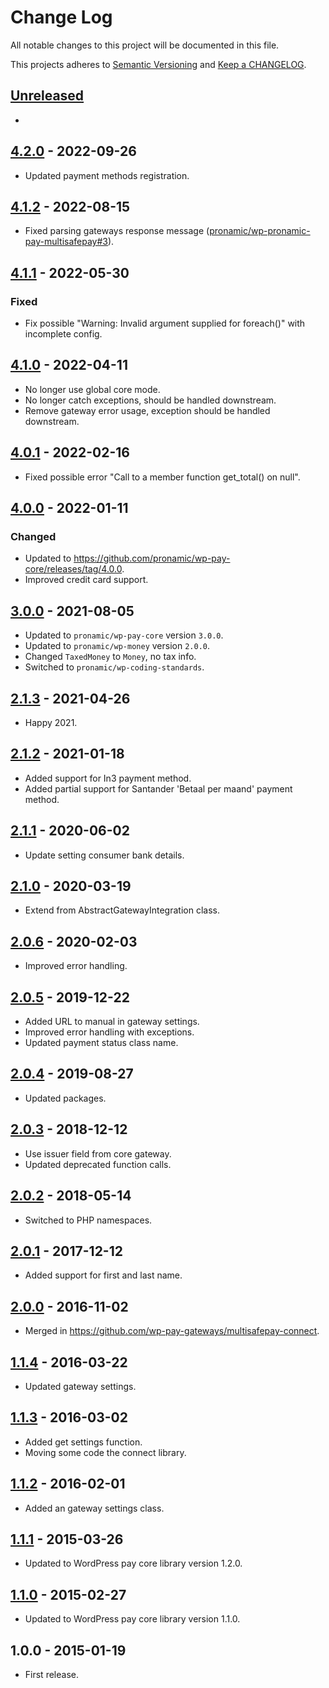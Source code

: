 # Change Log

All notable changes to this project will be documented in this file.

This projects adheres to [Semantic Versioning](http://semver.org/) and [Keep a CHANGELOG](http://keepachangelog.com/).

## [Unreleased][unreleased]
-

## [4.2.0] - 2022-09-26
- Updated payment methods registration.

## [4.1.2] - 2022-08-15
- Fixed parsing gateways response message ([pronamic/wp-pronamic-pay-multisafepay#3](https://github.com/pronamic/wp-pronamic-pay-multisafepay/issues/3)).

## [4.1.1] - 2022-05-30
### Fixed
- Fix possible "Warning: Invalid argument supplied for foreach()" with incomplete config.

## [4.1.0] - 2022-04-11
- No longer use global core mode.
- No longer catch exceptions, should be handled downstream.
- Remove gateway error usage, exception should be handled downstream.

## [4.0.1] - 2022-02-16
- Fixed possible error "Call to a member function get_total() on null".

## [4.0.0] - 2022-01-11
### Changed
- Updated to https://github.com/pronamic/wp-pay-core/releases/tag/4.0.0.
- Improved credit card support.

## [3.0.0] - 2021-08-05
- Updated to `pronamic/wp-pay-core`  version `3.0.0`.
- Updated to `pronamic/wp-money`  version `2.0.0`.
- Changed `TaxedMoney` to `Money`, no tax info.
- Switched to `pronamic/wp-coding-standards`.

## [2.1.3] - 2021-04-26
- Happy 2021.

## [2.1.2] - 2021-01-18
- Added support for In3 payment method.
- Added partial support for Santander 'Betaal per maand' payment method.

## [2.1.1] - 2020-06-02
- Update setting consumer bank details.

## [2.1.0] - 2020-03-19
- Extend from AbstractGatewayIntegration class.

## [2.0.6] - 2020-02-03
- Improved error handling.

## [2.0.5] - 2019-12-22
- Added URL to manual in gateway settings.
- Improved error handling with exceptions.
- Updated payment status class name.

## [2.0.4] - 2019-08-27
- Updated packages.

## [2.0.3] - 2018-12-12
- Use issuer field from core gateway.
- Updated deprecated function calls.

## [2.0.2] - 2018-05-14
- Switched to PHP namespaces.

## [2.0.1] - 2017-12-12
- Added support for first and last name.

## [2.0.0] - 2016-11-02
- Merged in https://github.com/wp-pay-gateways/multisafepay-connect.

## [1.1.4] - 2016-03-22
- Updated gateway settings.

## [1.1.3] - 2016-03-02
- Added get settings function.
- Moving some code the connect library.

## [1.1.2] - 2016-02-01
- Added an gateway settings class.

## [1.1.1] - 2015-03-26
- Updated to WordPress pay core library version 1.2.0.

## [1.1.0] - 2015-02-27
- Updated to WordPress pay core library version 1.1.0.

## 1.0.0 - 2015-01-19
- First release.

[unreleased]: https://github.com/pronamic/wp-pronamic-pay-multisafepay/compare/4.2.0...HEAD
[4.2.0]: https://github.com/pronamic/wp-pronamic-pay-multisafepay/compare/4.1.2...4.2.0
[4.1.2]: https://github.com/pronamic/wp-pronamic-pay-multisafepay/compare/4.1.1...4.1.2
[4.1.1]: https://github.com/pronamic/wp-pronamic-pay-multisafepay/compare/4.1.0...4.1.1
[4.1.0]: https://github.com/pronamic/wp-pronamic-pay-multisafepay/compare/4.0.1...4.1.0
[4.0.1]: https://github.com/pronamic/wp-pronamic-pay-multisafepay/compare/4.0.0...4.0.1
[4.0.0]: https://github.com/wp-pay-gateways/multisafepay/compare/3.0.0...4.0.0
[3.0.0]: https://github.com/wp-pay-gateways/multisafepay/compare/2.1.3...3.0.0
[2.1.3]: https://github.com/wp-pay-gateways/multisafepay/compare/2.1.2...2.1.3
[2.1.2]: https://github.com/wp-pay-gateways/multisafepay/compare/2.1.1...2.1.2
[2.1.1]: https://github.com/wp-pay-gateways/multisafepay/compare/2.1.0...2.1.1
[2.1.0]: https://github.com/wp-pay-gateways/multisafepay/compare/2.0.6...2.1.0
[2.0.6]: https://github.com/wp-pay-gateways/multisafepay/compare/2.0.5...2.0.6
[2.0.5]: https://github.com/wp-pay-gateways/multisafepay/compare/2.0.4...2.0.5
[2.0.4]: https://github.com/wp-pay-gateways/multisafepay/compare/2.0.3...2.0.4
[2.0.3]: https://github.com/wp-pay-gateways/multisafepay/compare/2.0.2...2.0.3
[2.0.2]: https://github.com/wp-pay-gateways/multisafepay/compare/2.0.1...2.0.2
[2.0.1]: https://github.com/wp-pay-gateways/multisafepay/compare/2.0.0...2.0.1
[2.0.0]: https://github.com/wp-pay-gateways/multisafepay/compare/1.1.4...2.0.0
[1.1.4]: https://github.com/wp-pay-gateways/multisafepay/compare/1.1.3...1.1.4
[1.1.3]: https://github.com/wp-pay-gateways/multisafepay/compare/1.1.2...1.1.3
[1.1.2]: https://github.com/wp-pay-gateways/multisafepay/compare/1.1.1...1.1.2
[1.1.1]: https://github.com/wp-pay-gateways/multisafepay/compare/1.1.0...1.1.1
[1.1.0]: https://github.com/wp-pay-gateways/multisafepay/compare/1.0.0...1.1.0
